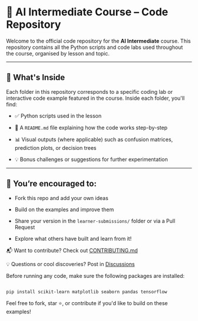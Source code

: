 # 🧠 AI Intermediate Course – Code Repository

Welcome to the official code repository for the **AI Intermediate** course. This repository contains all the Python scripts and code labs used throughout the course, organised by lesson and topic.

---

## 📂 What's Inside

Each folder in this repository corresponds to a specific coding lab or interactive code example featured in the course. Inside each folder, you'll find:

- ✅ Python scripts used in the lesson

- 📝 A `README.md` file explaining how the code works step-by-step

- 📊 Visual outputs (where applicable) such as confusion matrices, prediction plots, or decision trees

- 💡 Bonus challenges or suggestions for further experimentation



---

## 🧪 You’re encouraged to:
- Fork this repo and add your own ideas
  
- Build on the examples and improve them
  
- Share your version in the `learner-submissions/` folder or via a Pull Request
  
- Explore what others have built and learn from it!

📬 Want to contribute? Check out [CONTRIBUTING.md](CONTRIBUTING.md)

💡 Questions or cool discoveries? Post in [Discussions](https://github.com/your-org/your-repo/discussions)



Before running any code, make sure the following packages are installed:

```bash

pip install scikit-learn matplotlib seaborn pandas tensorflow

```



Feel free to fork, star ⭐, or contribute if you'd like to build on these examples!
